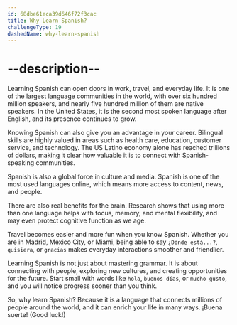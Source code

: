 ```yaml
---
id: 68dbe61eca39d646f72f3cac
title: Why Learn Spanish?
challengeType: 19
dashedName: why-learn-spanish
---
```


# --description--

Learning Spanish can open doors in work, travel, and everyday life. It is one of the largest language communities in the world, with over six hundred million speakers, and nearly five hundred million of them are native speakers. In the United States, it is the second most spoken language after English, and its presence continues to grow.  

Knowing Spanish can also give you an advantage in your career. Bilingual skills are highly valued in areas such as health care, education, customer service, and technology. The US Latino economy alone has reached trillions of dollars, making it clear how valuable it is to connect with Spanish-speaking communities.  

Spanish is also a global force in culture and media. Spanish is one of the most used languages online, which means more access to content, news, and people.  

There are also real benefits for the brain. Research shows that using more than one language helps with focus, memory, and mental flexibility, and may even protect cognitive function as we age.  

Travel becomes easier and more fun when you know Spanish. Whether you are in Madrid, Mexico City, or Miami, being able to say `¿Dónde está...?`, `quisiera`, or `gracias` makes everyday interactions smoother and friendlier.  

Learning Spanish is not just about mastering grammar. It is about connecting with people, exploring new cultures, and creating opportunities for the future. Start small with words like `hola`, `buenos días`, or `mucho gusto`, and you will notice progress sooner than you think. 

So, why learn Spanish? Because it is a language that connects millions of people around the world, and it can enrich your life in many ways. ¡Buena suerte! (Good luck!)

